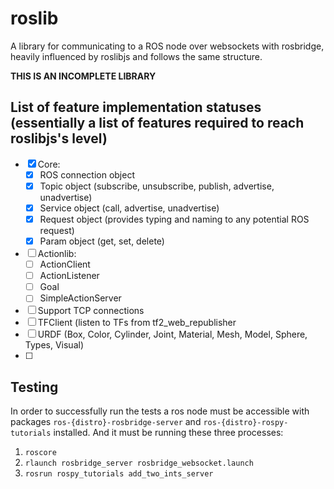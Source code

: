 # roslib

A library for communicating to a ROS node over websockets with rosbridge, heavily influenced by roslibjs and follows the same structure.

**THIS IS AN INCOMPLETE LIBRARY**

## List of feature implementation statuses (essentially a list of features required to reach roslibjs's level)
- [X] Core:
  - [x] ROS connection object
  - [x] Topic object (subscribe, unsubscribe, publish, advertise, unadvertise)
  - [x] Service object (call, advertise, unadvertise)
  - [x] Request object (provides typing and naming to any potential ROS request)
  - [x] Param object (get, set, delete)
- [ ] Actionlib:
  - [ ] ActionClient
  - [ ] ActionListener
  - [ ] Goal
  - [ ] SimpleActionServer
- [ ] Support TCP connections
- [ ] TFClient (listen to TFs from tf2_web_republisher
- [ ] URDF (Box, Color, Cylinder, Joint, Material, Mesh, Model, Sphere, Types, Visual)
- [ ] 

## Testing

In order to successfully run the tests a ros node must be accessible with packages `ros-{distro}-rosbridge-server` and `ros-{distro}-rospy-tutorials` installed. And it must be running these three processes:
1. `roscore`
2. `rlaunch rosbridge_server rosbridge_websocket.launch`
3. `rosrun rospy_tutorials add_two_ints_server`
